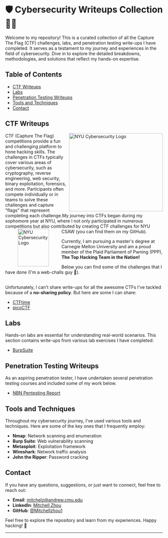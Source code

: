 # **🛡️ Cybersecurity Writeups Collection 🥷🏻**

Welcome to my repository! This is a curated collection of all the Capture The Flag (CTF) challenges, labs, and penetration testing write-ups I have completed. It serves as a testament to my journey and experiences in the field of cybersecurity. Dive in to explore the detailed breakdowns, methodologies, and solutions that reflect my hands-on expertise.

## Table of Contents

- [CTF Writeups](#ctf-writeups)
- [Labs](#labs)
- [Penetration Testing Writeups](#penetration-testing-writeups)
- [Tools and Techniques](#tools-and-techniques)
- [Contact](#contact)

## CTF Writeups

<img src="https://osiris.cyber.nyu.edu/logo.png" alt="NYU Cybersecurity Logo" width="300" height="250" align="right">
CTF (Capture The Flag) competitions provide a fun and challenging platform to hone hacking skills. The challenges in CTFs typically cover various areas of cybersecurity, such as cryptography, reverse engineering, web security, binary exploitation, forensics, and more. Participants often compete individually or in teams to solve these challenges and capture "flags" that represent completing each challenge.My journey into CTFs began during my sophomore year at NYU, where I not only participated in numerous competitions but also contributed by creating CTF challenges for NYU CSAW 
(you can find them on my GitHub).


<img src="https://pwning.net/images/new_logo.png" alt="NYU Cybersecurity Logo" width="100" height="120" align="left" hspace="40">

Currently, I am pursuing a master's degree at Carnegie Mellon University and am a proud member of the Plaid Parliament of Pwning (PPP), **The Top Hacking Team in the Nation!**

Below you can find some of the challenges that I have done (I'm a web-challs guy 🤭).
<br>&#8203;

Unfortunately, I can't share write-ups for all the awesome CTFs I've tackled because of a **no-sharing policy**. But here are some I can share:
- [CTFtime](CTFs/CTFtime)
- [picoCTF](CTFs/picoCTF)

## Labs

Hands-on labs are essential for understanding real-world scenarios. This section contains write-ups from various lab exercises I have completed:

- [BurpSuite](labs/Burp)


## Penetration Testing Writeups

As an aspiring penetration tester, I have undertaken several penetration testing courses and included some of my work below. 

- [NBN Pentesting Report](Pentesting%20Reports/NBN%20Pentesting%20Report.pdf)



## Tools and Techniques

Throughout my cybersecurity journey, I've used various tools and techniques. Here are some of the key ones that I frequently employ:

- **Nmap**: Network scanning and enumeration
- **Burp Suite**: Web vulnerability scanning
- **Metasploit**: Exploitation framework
- **Wireshark**: Network traffic analysis
- **John the Ripper**: Password cracking

## Contact

If you have any questions, suggestions, or just want to connect, feel free to reach out:

- **Email**: [mitchelz@andrew.cmu.edu](mailto:mitchelz@andrew.cmu.edu)
- **LinkedIn**: [Mitchell Zhou](https://www.linkedin.com/in/mitchell-zhou)
- **GitHub**: [@Mitchellzhou1](https://github.com/Mitchellzhou1)

Feel free to explore the repository and learn from my experiences. Happy hacking! 🚀

---



